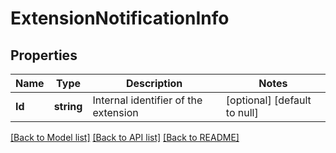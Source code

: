 # ExtensionNotificationInfo

## Properties
Name | Type | Description | Notes
------------ | ------------- | ------------- | -------------
**Id** | **string** | Internal identifier of the extension | [optional] [default to null]

[[Back to Model list]](../README.md#documentation-for-models) [[Back to API list]](../README.md#documentation-for-api-endpoints) [[Back to README]](../README.md)


